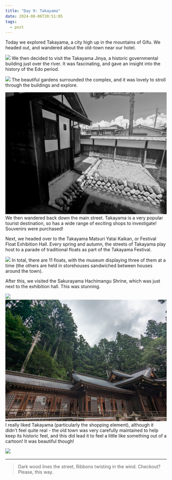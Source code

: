 ```yaml
---
title: "Day 9: Takayama"
date: 2024-08-06T20:51:05
tags:
  - post
---
```

Today we explored Takayama, a city high up in the mountains of Gifu. We headed out, and wandered about the old-town near our hotel. 

![](/media/1000019801.jpg)
We then decided to visit the Takayama Jinya, a historic governmental building just over the river. It was fascinating, and gave an insight into the history of the Edo period.

![](/media/1000019820.jpg)
The beautiful gardens surrounded the complex, and it was lovely to stroll through the buildings and explore.

![](/media/1000019828.jpg)
We then wandered back down the main street. Takayama is a very popular tourist destination, so has a wide range of exciting shops to investigate! Souvenirs were purchased!

Next, we headed over to the Takayama Matsuri Yatai Kaikan, or Festival Float Exhibition Hall. Every spring and autumn, the streets of Takayama play host to a parade of traditional floats as part of the Takayama Festival. 

![](/media/1000019882.jpg)
In total, there are 11 floats, with the museum displaying three of them at a time (the others are held in storehouses sandwiched between houses around the town).

After this, we visited the Sakurayama Hachimangu Shrine, which was just next to the exhibition hall. This was stunning.

![](/media/1000019907.jpg)
![](/media/1000019918.jpg)
I really liked Takayama (particularly the shopping element), although it didn't feel quite real - the old town was very carefully maintained to help keep its historic feel, and this did lead it to feel a little like something out of a cartoon! It was beautiful though!

![](/media/1000019976.jpg)

---

> Dark wood lines the street,
> Ribbons twisting in the wind.
> Checkout? Please, this way.

